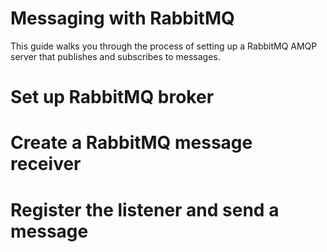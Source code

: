 # Messaging with RabbitMQ

This guide walks you through the process of setting up a RabbitMQ AMQP server that publishes and subscribes to messages.

# Set up RabbitMQ broker

# Create a RabbitMQ message receiver

# Register the listener and send a message